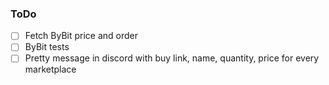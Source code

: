 ### ToDo

 - [ ] Fetch ByBit price and order
 - [ ] ByBit tests
 - [ ] Pretty message in discord with buy link, name, quantity, price for every marketplace 
